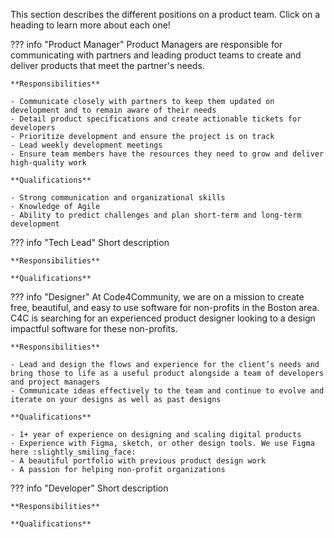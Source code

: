 This section describes the different positions on a product team. Click on a heading to learn more about each one!

??? info "Product Manager"
    Product Managers are responsible for communicating with partners and leading product teams to create and deliver products that meet the partner's needs.

    **Responsibilities**

    - Communicate closely with partners to keep them updated on development and to remain aware of their needs
    - Detail product specifications and create actionable tickets for developers
    - Prioritize development and ensure the project is on track
    - Lead weekly development meetings
    - Ensure team members have the resources they need to grow and deliver high-quality work

    **Qualifications**

    - Strong communication and organizational skills
    - Knowledge of Agile
    - Ability to predict challenges and plan short-term and long-term development

??? info "Tech Lead"
    Short description

    **Responsibilities**

    **Qualifications**

??? info "Designer"
    At Code4Community, we are on a mission to create free, beautiful, and easy to use software for non-profits in the Boston area. C4C is searching for an experienced product designer looking to a design impactful software for these non-profits.

    **Responsibilities**

    - Lead and design the flows and experience for the client’s needs and bring those to life as a useful product alongside a team of developers and project managers
    - Communicate ideas effectively to the team and continue to evolve and iterate on your designs as well as past designs
    
    **Qualifications**
    
    - 1+ year of experience on designing and scaling digital products
    - Experience with Figma, sketch, or other design tools. We use Figma here :slightly_smiling_face:
    - A beautiful portfolio with previous product design work
    - A passion for helping non-profit organizations

??? info "Developer"
    Short description

    **Responsibilities**

    **Qualifications**